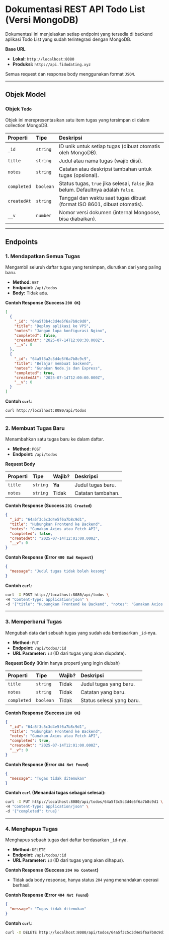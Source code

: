 # Dokumentasi REST API Todo List (Versi MongoDB)

Dokumentasi ini menjelaskan setiap endpoint yang tersedia di backend aplikasi Todo List yang sudah terintegrasi dengan MongoDB.

**Base URL**

-   **Lokal:** `http://localhost:8080`
-   **Produksi:** `http://api.fidodating.xyz`

Semua request dan response body menggunakan format `JSON`.

---

## Objek Model

### Objek `Todo`

Objek ini merepresentasikan satu item tugas yang tersimpan di dalam collection MongoDB.

| Properti  | Tipe      | Deskripsi                                                                    |
| :-------- | :-------- | :--------------------------------------------------------------------------- |
| `_id`       | `string`  | ID unik untuk setiap tugas (dibuat otomatis oleh MongoDB).                 |
| `title`     | `string`  | Judul atau nama tugas (wajib diisi).                                         |
| `notes`     | `string`  | Catatan atau deskripsi tambahan untuk tugas (opsional).                      |
| `completed` | `boolean` | Status tugas, `true` jika selesai, `false` jika belum. Defaultnya adalah `false`. |
| `createdAt` | `string`  | Tanggal dan waktu saat tugas dibuat (format ISO 8601, dibuat otomatis).      |
| `__v`       | `number`  | Nomor versi dokumen (internal Mongoose, bisa diabaikan).                     |

---

## Endpoints

### 1. Mendapatkan Semua Tugas

Mengambil seluruh daftar tugas yang tersimpan, diurutkan dari yang paling baru.

-   **Method:** `GET`
-   **Endpoint:** `/api/todos`
-   **Body:** Tidak ada.

**Contoh Response (Success `200 OK`)**

```json
[
  {
    "_id": "64a5f3b4c3d4e5f6a7b8c9d0",
    "title": "Deploy aplikasi ke VPS",
    "notes": "Jangan lupa konfigurasi Nginx",
    "completed": false,
    "createdAt": "2025-07-14T12:00:30.000Z",
    "__v": 0
  },
  {
    "_id": "64a5f3a2c3d4e5f6a7b8c9c9",
    "title": "Belajar membuat backend",
    "notes": "Gunakan Node.js dan Express",
    "completed": true,
    "createdAt": "2025-07-14T12:00:00.000Z",
    "__v": 0
  }
]
```

**Contoh `curl`:**

```bash
curl http://localhost:8080/api/todos
```

---

### 2. Membuat Tugas Baru

Menambahkan satu tugas baru ke dalam daftar.

-   **Method:** `POST`
-   **Endpoint:** `/api/todos`

**Request Body**

| Properti | Tipe     | Wajib? | Deskripsi         |
| :------- | :------- | :----- | :---------------- |
| `title`  | `string` | **Ya** | Judul tugas baru. |
| `notes`  | `string` | Tidak  | Catatan tambahan. |

**Contoh Response (Success `201 Created`)**

```json
{
  "_id": "64a5f3c5c3d4e5f6a7b8c9d1",
  "title": "Hubungkan Frontend ke Backend",
  "notes": "Gunakan Axios atau Fetch API",
  "completed": false,
  "createdAt": "2025-07-14T12:01:00.000Z",
  "__v": 0
}
```

**Contoh Response (Error `400 Bad Request`)**

```json
{
  "message": "Judul tugas tidak boleh kosong"
}
```

**Contoh `curl`:**

```bash
curl -X POST http://localhost:8080/api/todos \
-H "Content-Type: application/json" \
-d '{"title": "Hubungkan Frontend ke Backend", "notes": "Gunakan Axios atau Fetch API"}'
```

---

### 3. Memperbarui Tugas

Mengubah data dari sebuah tugas yang sudah ada berdasarkan `_id`-nya.

-   **Method:** `PUT`
-   **Endpoint:** `/api/todos/:id`
-   **URL Parameter:** `id` (ID dari tugas yang akan diupdate).

**Request Body** (Kirim hanya properti yang ingin diubah)

| Properti    | Tipe      | Wajib? | Deskripsi                |
| :---------- | :-------- | :----- | :----------------------- |
| `title`     | `string`  | Tidak  | Judul tugas yang baru.   |
| `notes`     | `string`  | Tidak  | Catatan yang baru.       |
| `completed` | `boolean` | Tidak  | Status selesai yang baru.|

**Contoh Response (Success `200 OK`)**

```json
{
  "_id": "64a5f3c5c3d4e5f6a7b8c9d1",
  "title": "Hubungkan Frontend ke Backend",
  "notes": "Gunakan Axios atau Fetch API",
  "completed": true,
  "createdAt": "2025-07-14T12:01:00.000Z",
  "__v": 0
}
```

**Contoh Response (Error `404 Not Found`)**

```json
{
  "message": "Tugas tidak ditemukan"
}
```

**Contoh `curl` (Menandai tugas sebagai selesai):**

```bash
curl -X PUT http://localhost:8080/api/todos/64a5f3c5c3d4e5f6a7b8c9d1 \
-H "Content-Type: application/json" \
-d '{"completed": true}'
```

---

### 4. Menghapus Tugas

Menghapus sebuah tugas dari daftar berdasarkan `_id`-nya.

-   **Method:** `DELETE`
-   **Endpoint:** `/api/todos/:id`
-   **URL Parameter:** `id` (ID dari tugas yang akan dihapus).

**Contoh Response (Success `204 No Content`)**

-   Tidak ada body response, hanya status `204` yang menandakan operasi berhasil.

**Contoh Response (Error `404 Not Found`)**

```json
{
  "message": "Tugas tidak ditemukan"
}
```

**Contoh `curl`:**

```bash
curl -X DELETE http://localhost:8080/api/todos/64a5f3c5c3d4e5f6a7b8c9d1
